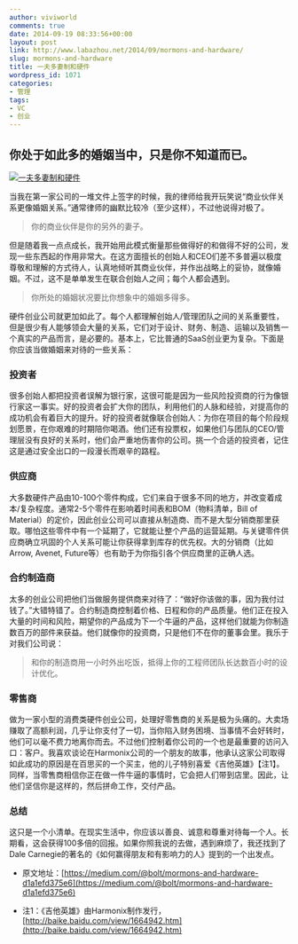 ```yaml
---
author: viviworld
comments: true
date: 2014-09-19 08:33:56+00:00
layout: post
link: http://www.labazhou.net/2014/09/mormons-and-hardware/
slug: mormons-and-hardware
title: 一夫多妻制和硬件
wordpress_id: 1071
categories:
- 管理
tags:
- VC
- 创业
---
```


## 你处于如此多的婚姻当中，只是你不知道而已。


[![一夫多妻制和硬件](http://www.labazhou.net/wp-content/uploads/2014/09/mormons-and-hardware.jpeg)](http://www.labazhou.net/wp-content/uploads/2014/09/mormons-and-hardware.jpeg)

当我在第一家公司的一堆文件上签字的时候，我的律师给我开玩笑说“商业伙伴关系更像婚姻关系。”通常律师的幽默比较冷（至少这样），不过他说得对极了。


<blockquote>你的商业伙伴是你的另外的妻子。</blockquote>


但是随着我一点点成长，我开始用此模式衡量那些做得好的和做得不好的公司，发现一些东西起的作用非常大。在这方面擅长的创始人和CEO们差不多普遍以极度尊敬和理解的方式待人，认真地倾听其商业伙伴，并作出战略上的妥协，就像婚姻。不过，这不是单单发生在联合创始人之间；每个人都会遇到。


<blockquote>你所处的婚姻状况要比你想象中的婚姻多得多。</blockquote>


硬件创业公司就更加如此了。每个人都理解创始人/管理团队之间的关系重要性，但是很少有人能够领会大量的关系，它们对于设计、财务、制造、运输以及销售一个真实的产品而言，是必要的。基本上，它比普通的SaaS创业更为复杂。下面是你应该当做婚姻来对待的一些关系：


### 投资者


很多创始人都把投资者误解为银行家，这很可能是因为一些风险投资商的行为像银行家这一事实。好的投资者会扩大你的团队，利用他们的人脉和经验，对提高你的成功机会有着巨大的提升。好的投资者就像联合创始人：为你在项目的每个阶段规划愿景，在你艰难的时期陪你喝酒。他们还有投票权，如果他们与团队的CEO/管理层没有良好的关系时，他们会严重地伤害你的公司。挑一个合适的投资者，记住这是通过安全出口的一段漫长而艰辛的路程。


### 供应商


大多数硬件产品由10-100个零件构成，它们来自于很多不同的地方，并改变着成本/复杂程度。通常2-5个零件在影响着时间表和BOM（物料清单，Bill of Material）的定价，因此创业公司可以直接从制造商、而不是大型分销商那里获取。哪怕这些零件中有一个延期了，它就能让整个产品的运营延期。与关键零件供应商确立巩固的个人关系可能让你获得拿到库存的优先权。大的分销商（比如Arrow, Avenet, Future等）也有助于为你指引各个供应商里的正确人选。


### 合约制造商


太多的创业公司把他们当做服务提供商来对待了：“做好你该做的事，因为我付过钱了。”大错特错了。合约制造商控制着价格、日程和你的产品质量。他们正在投入大量的时间和风险，期望你的产品成为下一个牛逼的产品，这样他们就能为你制造数百万的部件来获益。他们就像你的投资商，只是他们不在你的董事会里。我乐于对我们公司说：


<blockquote>和你的制造商用一小时外出吃饭，抵得上你的工程师团队长达数百小时的设计优化。</blockquote>




### 零售商


做为一家小型的消费类硬件创业公司，处理好零售商的关系是极为头痛的。大卖场赚取了高额利润，几乎让你支付了一切，当你陷入财务困境、当事情不会好转时，他们可以毫不费力地离你而去。不过他们控制着你公司的一个也是最重要的访问入口：客户。我喜欢谈论在Harmonix公司的一个朋友的故事，他承认这家公司取得如此成功的原因是在百思买的一个买主，他的儿子特别喜爱《吉他英雄》【注1】。同样，当零售商相信你正在做一件牛逼的事情时，它会把人们带到店里。因此，让他们坚信你是这样的，然后拼命工作，交付产品。


### 总结


这只是一个小清单。在现实生活中，你应该以善良、诚意和尊重对待每一个人。长期看，这会获得100多倍的回报。如果你照我说的去做，遇到麻烦了，我还找到了Dale Carnegie的著名的《如何赢得朋友和有影响力的人》提到的一个出发点。



	
  * 原文地址：[https://medium.com/@bolt/mormons-and-hardware-d1a1efd375e6](https://medium.com/@bolt/mormons-and-hardware-d1a1efd375e6)

	
  * 注1：《吉他英雄》由Harmonix制作发行，[http://baike.baidu.com/view/1664942.htm](http://baike.baidu.com/view/1664942.htm)


